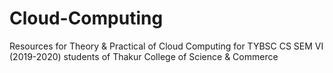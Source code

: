# Cloud-Computing
Resources for Theory &amp; Practical of Cloud Computing for TYBSC CS SEM VI (2019-2020) students of Thakur College of Science &amp; Commerce
